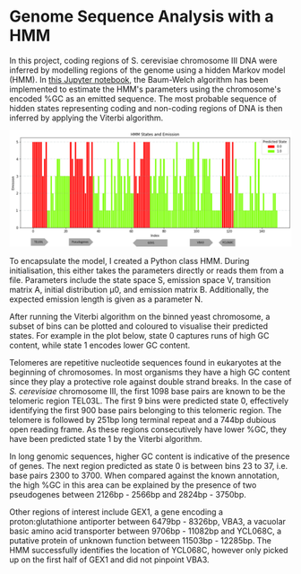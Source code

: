 # Genome Sequence Analysis with a HMM
In this project, coding regions of S. cerevisiae chromosome III DNA were inferred by modelling regions of the genome using a hidden Markov model (HMM). In <a href="https://github.com/TomMakesThings/Genome-Sequence-Analysis-HMM/blob/main/GSA.ipynb">this Jupyter notebook</a>, the Baum-Welch algorithm has been implemented to estimate the HMM's parameters using the chromosome's encoded %GC as an emitted sequence. The most probable sequence of hidden states representing coding and non-coding regions of DNA is then inferred by applying the Viterbi algorithm.

<img src="https://github.com/TomMakesThings/Genome-Sequence-Analysis-HMM/blob/assets/Annotated-Chromosome-Emission.png">

To encapsulate the model, I created a Python class HMM. During initialisation, this either
takes the parameters directly or reads them from a file. Parameters include the state space S,
emission space V, transition matrix A, initial distribution μ0, and emission matrix B. Additionally,
the expected emission length is given as a parameter N.

After running the Viterbi algorithm on the binned yeast chromosome, a subset of bins can be plotted and coloured to visualise their predicted states. For example in the plot below, state 0 captures runs of high GC content, while state 1 encodes lower GC content.

Telomeres are repetitive nucleotide sequences found in eukaryotes at the beginning of chromosomes. In most organisms they have a high GC content since they play a protective role against double strand breaks. In the case of *S. cerevisiae* chromosome III, the first 1098 base pairs are known to be the telomeric region TEL03L. The first 9 bins were predicted state 0, effectively identifying the first 900 base pairs belonging to this telomeric region. The telomere is followed by 251bp long terminal repeat and a 744bp dubious open reading frame. As these regions consecutively have lower \%GC, they have been predicted state 1 by the Viterbi algorithm.

In long genomic sequences, higher GC content is indicative of the presence of genes. The next region predicted as state 0 is between bins 23 to 37, i.e. base pairs 2300 to 3700. When compared against the known annotation, the high \%GC in this area can be explained by the presence of two pseudogenes between 2126bp - 2566bp and 2824bp - 3750bp.

Other regions of interest include GEX1, a gene encoding a proton:glutathione antiporter between 6479bp - 8326bp, VBA3, a vacuolar basic amino acid transporter between 9706bp - 11082bp and YCL068C, a putative protein of unknown function between 11503bp - 12285bp. The HMM successfully identifies the location of YCL068C, however only picked up on the first half of GEX1 and did not pinpoint VBA3.
